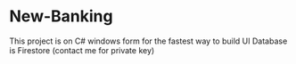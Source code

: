 # New-Banking
This project is on C# windows form for the fastest way to build UI
Database is Firestore (contact me for private key)
